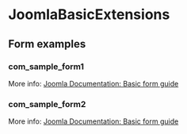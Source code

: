 # JoomlaBasicExtensions

## Form examples

### com_sample_form1
More info: [Joomla Documentation: Basic form guide](https://docs.joomla.org/Basic_form_guide)

### com_sample_form2
More info: [Joomla Documentation: Basic form guide](https://docs.joomla.org/Basic_form_guide)